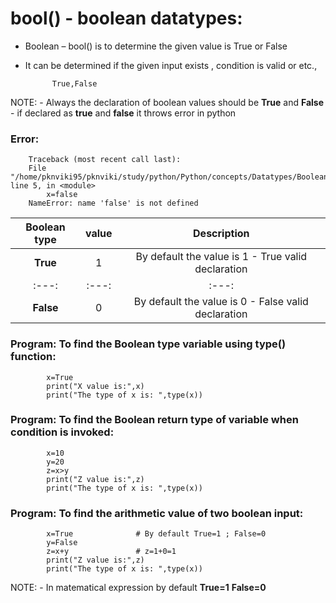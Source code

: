 # bool() - boolean datatypes:

- Boolean – bool() is to determine the given value is True or False
- It can be determined if the given input exists , condition is valid or etc.,

            True,False
                
NOTE:
    - Always the declaration of boolean values should be **True** and **False**
    - if declared as **true** and **false** it throws error in python

### Error:

        Traceback (most recent call last):
        File "/home/pknviki95/pknviki/study/python/Python/concepts/Datatypes/Boolean_datatypes/Boolean_type.py", line 5, in <module>
            x=false
        NameError: name 'false' is not defined

| Boolean type | value    | Description  |
| :---:   | :---: | :---: |
| **True** | 1   | By default the value is 1 - True valid declaration |
| :---:   | :---: | :---: |
| **False**| 0    | By default the value is 0 - False valid declaration|

### Program: To find the Boolean type variable using type() function:

            x=True 
            print("X value is:",x)   
            print("The type of x is: ",type(x))

### Program: To find the Boolean return type of variable when condition is invoked:

            x=10
            y=20
            z=x>y 
            print("Z value is:",z)   
            print("The type of x is: ",type(x))

### Program: To find the arithmetic value of two boolean input:

            x=True              # By default True=1 ; False=0
            y=False
            z=x+y               # z=1+0=1    
            print("Z value is:",z)   
            print("The type of x is: ",type(x))

NOTE:
    - In matematical expression by default
            **True=1** 
            **False=0**

